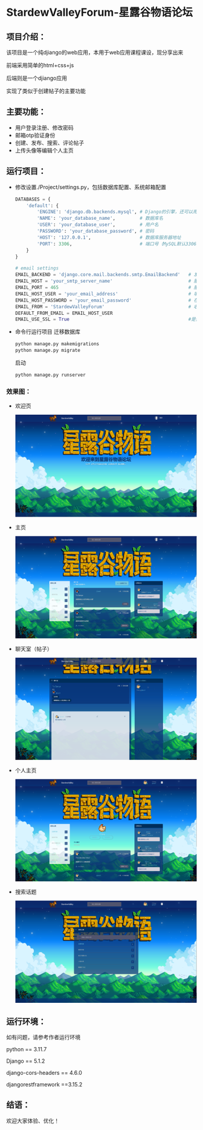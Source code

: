 # StardewValleyForum-星露谷物语论坛

## 项目介绍：

该项目是一个纯djiango的web应用，本用于web应用课程课设，现分享出来

前端采用简单的html+css+js

后端则是一个djiango应用

实现了类似于创建帖子的主要功能

## 主要功能：

- 用户登录注册、修改密码
- 邮箱otp验证身份
- 创建、发布、搜索、评论帖子
- 上传头像等编辑个人主页

## 运行项目：

- 修改设置./Project/settings.py，包括数据库配置、系统邮箱配置

  ```python
  DATABASES = {
      'default': {
          'ENGINE': 'django.db.backends.mysql',	# Django的引擎，还可以用Oracle等，这里使用的是mysql
          'NAME': 'your_database_name',	        # 数据库名
          'USER': 'your_database_user',		    # 用户名
          'PASSWORD': 'your_database_password',	# 密码
          'HOST': '127.0.0.1',			        # 数据库服务器地址
          'PORT': 3306,		                    # 端口号（MySQL默认3306）
      }
  }
  ```

  ```python
  # email settings
  EMAIL_BACKEND = 'django.core.mail.backends.smtp.EmailBackend'   # 发送邮件配置
  EMAIL_HOST = 'your_smtp_server_name'                            # 服务器名称
  EMAIL_PORT = 465                                                # 服务端口
  EMAIL_HOST_USER = 'your_email_address'                          # 填写自己邮箱
  EMAIL_HOST_PASSWORD = 'your_email_password'                     # 在邮箱中设置的客户端授权密码，并非邮箱密码
  EMAIL_FROM = 'StardewValleyForum'                               # 收件人看到的发件人
  DEFAULT_FROM_EMAIL = EMAIL_HOST_USER
  EMAIL_USE_SSL = True                                            #是否使用SSL加密
  ```

- 命令行运行项目
  迁移数据库
  ```bash
  python manage.py makemigrations
  python manage.py migrate
  ```
  启动
  ```bash
  python manage.py runserver
  ```

### 效果图：

- 欢迎页

  ![welcome](./picture/welcome.png)

- 主页

  ![homepage](./picture/homepage.png)

- 聊天室（帖子）

  ![post](./picture/post.png)

- 个人主页

  ![profile](./picture/profile.png)

- 搜索话题

  ![searchTopic](./picture/searchTopic.png)

## 运行环境：

如有问题，请参考作者运行环境

python == 3.11.7

Django == 5.1.2

django-cors-headers ==  4.6.0

djangorestframework  ==3.15.2

## 结语：
欢迎大家体验、优化！
